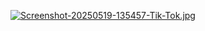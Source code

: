 
[![Screenshot-20250519-135457-Tik-Tok.jpg](https://i.postimg.cc/Njg2Z1ck/Screenshot-20250519-135457-Tik-Tok.jpg)](https://postimg.cc/3dcwv0Wk)